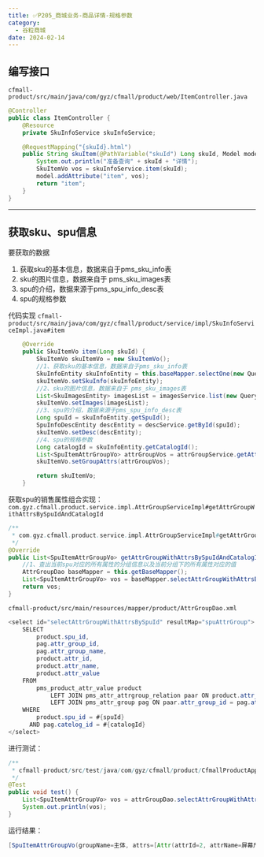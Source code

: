 ```yaml
---
title: ✅P205_商城业务-商品详情-规格参数
category:
  - 谷粒商城
date: 2024-02-14
---
```


<!-- more -->

## 编写接口

`cfmall-product/src/main/java/com/gyz/cfmall/product/web/ItemController.java`

```java
@Controller
public class ItemController {
    @Resource
    private SkuInfoService skuInfoService;

    @RequestMapping("{skuId}.html")
    public String skuItem(@PathVariable("skuId") Long skuId, Model model) {
        System.out.println("准备查询" + skuId + "详情");
        SkuItemVo vos = skuInfoService.item(skuId);
        model.addAttribute("item", vos);
        return "item";
    }
}
```

---

## 获取sku、spu信息

要获取的数据

1. 获取sku的基本信息，数据来自于pms_sku_info表
2. sku的图片信息，数据来自于 pms_sku_images表
3. spu的介绍，数据来源于pms_spu_info_desc表
4. spu的规格参数

代码实现
`cfmall-product/src/main/java/com/gyz/cfmall/product/service/impl/SkuInfoServiceImpl.java#item`
```java
	@Override
    public SkuItemVo item(Long skuId) {
        SkuItemVo skuItemVo = new SkuItemVo();
        //1、获取sku的基本信息，数据来自于pms_sku_info表
        SkuInfoEntity skuInfoEntity = this.baseMapper.selectOne(new QueryWrapper<SkuInfoEntity>().eq("sku_id", skuId));
        skuItemVo.setSkuInfo(skuInfoEntity);
        //2、sku的图片信息，数据来自于 pms_sku_images表
        List<SkuImagesEntity> imagesList = imagesService.list(new QueryWrapper<SkuImagesEntity>().eq("sku_id", skuId));
        skuItemVo.setImages(imagesList);
        //3、spu的介绍，数据来源于pms_spu_info_desc表
        Long spuId = skuInfoEntity.getSpuId();
        SpuInfoDescEntity descEntity = descService.getById(spuId);
        skuItemVo.setDesc(descEntity);
        //4、spu的规格参数
        Long catalogId = skuInfoEntity.getCatalogId();
        List<SpuItemAttrGroupVo> attrGroupVos = attrGroupService.getAttrGroupWithAttrsBySpuIdAndCatalogId(spuId, catalogId);
        skuItemVo.setGroupAttrs(attrGroupVos);

        return skuItemVo;
    }
```

获取spu的销售属性组合实现：
`com.gyz.cfmall.product.service.impl.AttrGroupServiceImpl#getAttrGroupWithAttrsBySpuIdAndCatalogId`
```java
/**
 * com.gyz.cfmall.product.service.impl.AttrGroupServiceImpl#getAttrGroupWithAttrsBySpuIdAndCatalogId
 */
@Override
public List<SpuItemAttrGroupVo> getAttrGroupWithAttrsBySpuIdAndCatalogId(Long spuId, Long catalogId) {
    //1、查出当前spu对应的所有属性的分组信息以及当前分组下的所有属性对应的值
    AttrGroupDao baseMapper = this.getBaseMapper();
    List<SpuItemAttrGroupVo> vos = baseMapper.selectAttrGroupWithAttrsBySpuId(spuId,catalogId);
    return vos;
}

```

`cfmall-product/src/main/resources/mapper/product/AttrGroupDao.xml`
```java
<select id="selectAttrGroupWithAttrsBySpuId" resultMap="spuAttrGroup">
    SELECT
        product.spu_id,
        pag.attr_group_id,
        pag.attr_group_name,
        product.attr_id,
        product.attr_name,
        product.attr_value
    FROM
        pms_product_attr_value product
            LEFT JOIN pms_attr_attrgroup_relation paar ON product.attr_id = paar.attr_id
            LEFT JOIN pms_attr_group pag ON paar.attr_group_id = pag.attr_group_id
    WHERE
        product.spu_id = #{spuId}
      AND pag.catelog_id = #{catalogId}
</select>
```

进行测试：

```java
/**
 * cfmall-product/src/test/java/com/gyz/cfmall/product/CfmallProductApplicationTests.java
 */
@Test
public void test() {
    List<SpuItemAttrGroupVo> vos = attrGroupDao.selectAttrGroupWithAttrsBySpuId(79L, 225L);
    System.out.println(vos);
}
```

运行结果：
```java
[SpuItemAttrGroupVo(groupName=主体, attrs=[Attr(attrId=2, attrName=屏幕尺寸, attrValue=6.0), Attr(attrId=6, attrName=颜色, attrValue=白)])]
```
